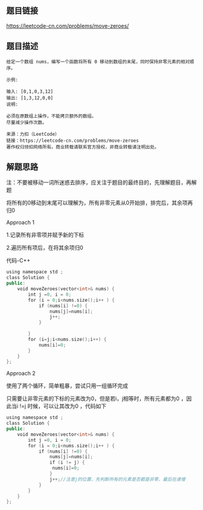 ## 题目链接

https://leetcode-cn.com/problems/move-zeroes/

## 题目描述

```
给定一个数组 nums，编写一个函数将所有 0 移动到数组的末尾，同时保持非零元素的相对顺序。

示例:

输入: [0,1,0,3,12]
输出: [1,3,12,0,0]
说明:

必须在原数组上操作，不能拷贝额外的数组。
尽量减少操作次数。

来源：力扣（LeetCode）
链接：https://leetcode-cn.com/problems/move-zeroes
著作权归领扣网络所有。商业转载请联系官方授权，非商业转载请注明出处。
```

## 解题思路

注：不要被移动一词所迷惑去排序，应关注于题目的最终目的，先理解题目，再解题

将所有的0移动到末尾可以理解为，所有非零元素从0开始排，排完后，其余项再归0

Approach 1 

1.记录所有非零项并赋予新的下标 

2.遍历所有项后，在将其余项归0

代码-C++

```C++
using namespace std ;
class Solution {
public:
    void moveZeroes(vector<int>& nums) {
        int j =0, i = 0;
        for (i = 0;i<nums.size();i++ ) {
            if (nums[i] !=0) {
                nums[j]=nums[i];
                j++;
            }
            
        }
        for (i=j;i<nums.size();i++) {
            nums[i]=0;
        }
    }
};
```

Approach 2

使用了两个循环，简单粗暴，尝试只用一组循环完成

只需要让非零元素的下标的元素改为0，但是若i，j相等时，所有元素都为0 ，因此当i !=j 时候，可以让其改为0 ，代码如下

```C++
using namespace std ;
class Solution {
public:
    void moveZeroes(vector<int>& nums) {
        int j =0, i = 0;
        for (i = 0;i<nums.size();i++ ) {
            if (nums[i] !=0) {
                nums[j]=nums[i];
                if (i != j) {
                 nums[i]=0;
                }
                j++;//注意j的位置，先判断所有的元素是否都是非零，最后在递增
            }
        }
    }
};
```

